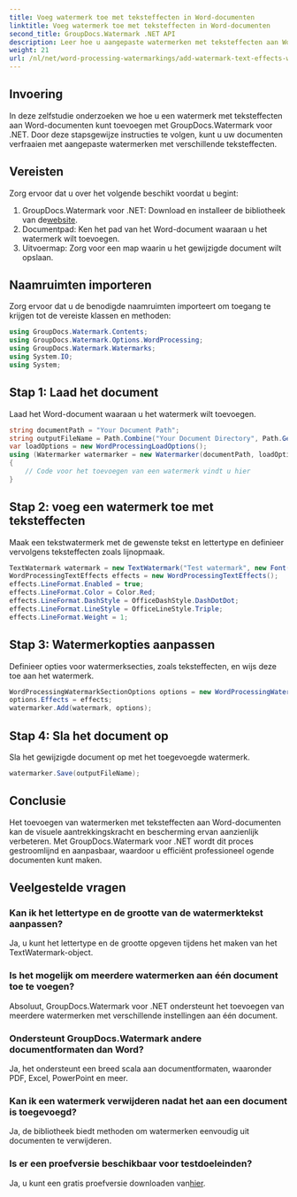 ```yaml
---
title: Voeg watermerk toe met teksteffecten in Word-documenten
linktitle: Voeg watermerk toe met teksteffecten in Word-documenten
second_title: GroupDocs.Watermark .NET API
description: Leer hoe u aangepaste watermerken met teksteffecten aan Word-documenten kunt toevoegen met GroupDocs.Watermark voor .NET. Documenteer moeiteloos beveiliging en visuele aantrekkingskracht.
weight: 21
url: /nl/net/word-processing-watermarkings/add-watermark-text-effects-word-docs/
---
```

## Invoering
In deze zelfstudie onderzoeken we hoe u een watermerk met teksteffecten aan Word-documenten kunt toevoegen met GroupDocs.Watermark voor .NET. Door deze stapsgewijze instructies te volgen, kunt u uw documenten verfraaien met aangepaste watermerken met verschillende teksteffecten.
## Vereisten
Zorg ervoor dat u over het volgende beschikt voordat u begint:
1.  GroupDocs.Watermark voor .NET: Download en installeer de bibliotheek van de[website](https://releases.groupdocs.com/Watermark/net/).
2. Documentpad: Ken het pad van het Word-document waaraan u het watermerk wilt toevoegen.
3. Uitvoermap: Zorg voor een map waarin u het gewijzigde document wilt opslaan.

## Naamruimten importeren
Zorg ervoor dat u de benodigde naamruimten importeert om toegang te krijgen tot de vereiste klassen en methoden:
```csharp
using GroupDocs.Watermark.Contents;
using GroupDocs.Watermark.Options.WordProcessing;
using GroupDocs.Watermark.Watermarks;
using System.IO;
using System;
```
## Stap 1: Laad het document
Laad het Word-document waaraan u het watermerk wilt toevoegen.
```csharp
string documentPath = "Your Document Path";
string outputFileName = Path.Combine("Your Document Directory", Path.GetFileName(documentPath));
var loadOptions = new WordProcessingLoadOptions();
using (Watermarker watermarker = new Watermarker(documentPath, loadOptions))
{
    // Code voor het toevoegen van een watermerk vindt u hier
}
```
## Stap 2: voeg een watermerk toe met teksteffecten
Maak een tekstwatermerk met de gewenste tekst en lettertype en definieer vervolgens teksteffecten zoals lijnopmaak.
```csharp
TextWatermark watermark = new TextWatermark("Test watermark", new Font("Arial", 19));
WordProcessingTextEffects effects = new WordProcessingTextEffects();
effects.LineFormat.Enabled = true;
effects.LineFormat.Color = Color.Red;
effects.LineFormat.DashStyle = OfficeDashStyle.DashDotDot;
effects.LineFormat.LineStyle = OfficeLineStyle.Triple;
effects.LineFormat.Weight = 1;
```
## Stap 3: Watermerkopties aanpassen
Definieer opties voor watermerksecties, zoals teksteffecten, en wijs deze toe aan het watermerk.
```csharp
WordProcessingWatermarkSectionOptions options = new WordProcessingWatermarkSectionOptions();
options.Effects = effects;
watermarker.Add(watermark, options);
```
## Stap 4: Sla het document op
Sla het gewijzigde document op met het toegevoegde watermerk.
```csharp
watermarker.Save(outputFileName);
```

## Conclusie
Het toevoegen van watermerken met teksteffecten aan Word-documenten kan de visuele aantrekkingskracht en bescherming ervan aanzienlijk verbeteren. Met GroupDocs.Watermark voor .NET wordt dit proces gestroomlijnd en aanpasbaar, waardoor u efficiënt professioneel ogende documenten kunt maken.
## Veelgestelde vragen
### Kan ik het lettertype en de grootte van de watermerktekst aanpassen?
Ja, u kunt het lettertype en de grootte opgeven tijdens het maken van het TextWatermark-object.
### Is het mogelijk om meerdere watermerken aan één document toe te voegen?
Absoluut, GroupDocs.Watermark voor .NET ondersteunt het toevoegen van meerdere watermerken met verschillende instellingen aan één document.
### Ondersteunt GroupDocs.Watermark andere documentformaten dan Word?
Ja, het ondersteunt een breed scala aan documentformaten, waaronder PDF, Excel, PowerPoint en meer.
### Kan ik een watermerk verwijderen nadat het aan een document is toegevoegd?
Ja, de bibliotheek biedt methoden om watermerken eenvoudig uit documenten te verwijderen.
### Is er een proefversie beschikbaar voor testdoeleinden?
 Ja, u kunt een gratis proefversie downloaden van[hier](https://releases.groupdocs.com/).